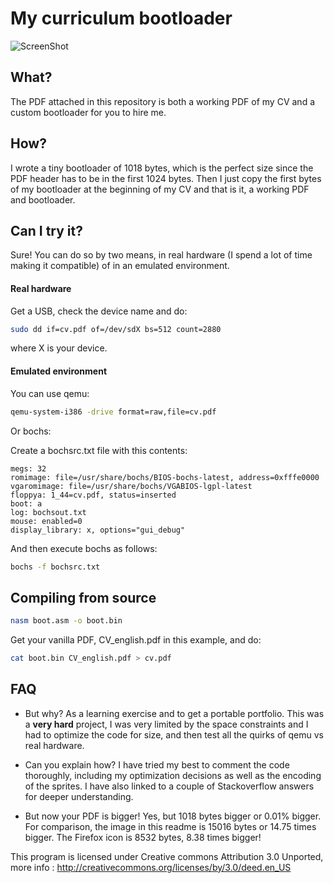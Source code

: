 My curriculum bootloader
====================================

![ScreenShot](https://raw.github.com/gef3233/kindle-wallpaper/master/with_kindle.JPG)

What?
------------

The PDF attached in this repository is both a working PDF of my CV and a custom bootloader for you to hire me.

How?
------------

I wrote a tiny bootloader of 1018 bytes, which is the perfect size since the PDF header has to be in the first 1024 bytes. Then I just copy the first bytes of my bootloader at the beginning of my CV and that is it, a working PDF and bootloader.

Can I try it?
------------

Sure! You can do so by two means, in real hardware (I spend a lot of time making it compatible) of in an emulated environment.

#### Real hardware

Get a USB, check the device name and do:
```bash
sudo dd if=cv.pdf of=/dev/sdX bs=512 count=2880
```

where X is your device.

#### Emulated environment

You can use qemu:
```bash
qemu-system-i386 -drive format=raw,file=cv.pdf
```

Or bochs:

Create a bochsrc.txt file with this contents:
```text
megs: 32
romimage: file=/usr/share/bochs/BIOS-bochs-latest, address=0xfffe0000
vgaromimage: file=/usr/share/bochs/VGABIOS-lgpl-latest
floppya: 1_44=cv.pdf, status=inserted
boot: a
log: bochsout.txt
mouse: enabled=0
display_library: x, options="gui_debug"
```

And then execute bochs as follows:

```bash
bochs -f bochsrc.txt
```

Compiling from source
------------

```bash
nasm boot.asm -o boot.bin
```

Get your vanilla PDF, CV_english.pdf in this example, and do:
```bash
cat boot.bin CV_english.pdf > cv.pdf
```

FAQ
------------

* But why?
    As a learning exercise and to get a portable portfolio. This was a **very hard** project, I was very limited by the space constraints and I had to optimize the code for size, and then test all the quirks of qemu vs real hardware.

* Can you explain how?
    I have tried my best to comment the code thoroughly, including my optimization decisions as well as the encoding of the sprites. I have also linked to a couple of Stackoverflow answers for deeper understanding.
    
* But now your PDF is bigger!
    Yes, but 1018 bytes bigger or 0.01% bigger. For comparison, the image in this readme is 15016 bytes or 14.75 times bigger. The Firefox icon is 8532 bytes, 8.38 times bigger!



This program is licensed under Creative commons Attribution 3.0 Unported, more info : 
http://creativecommons.org/licenses/by/3.0/deed.en_US

